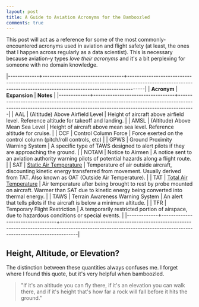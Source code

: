 ```yaml
---
layout: post
title: A Guide to Aviation Acronyms for the Bamboozled
comments: true
---
```


This post will act as a reference for some of the most commonly-encountered
acronyms used in aviation and flight safety (at least, the ones that I happen
across regularly as a data scientist). This is necessary because aviation-y
types *love their acronyms* and it's a bit perplexing for someone with no
domain knowledge.

<!-- more -->

|-------------+----------------------------------+-------------------------------------------------------------------------------------------------------------------------------------------------------------------|
| **Acronym** | **Expansion**                    | **Notes**                                                                                                                                                         |
|-------------+----------------------------------+-------------------------------------------------------------------------------------------------------------------------------------------------------------------|
| AAL         | (Altitude) Above Airfield Level  | Height of aircraft above airfield level. Reference altitude for takeoff and landing.                                                                              |
| AMSL        | (Altitude) Above Mean Sea Level  | Height of aircraft above mean sea level. Reference altitude for cruise.                                                                                           |
| CCF         | Control Column Force             | Force exerted on the control column (pitch/roll controls, etc)                                                                                                    |
| GPWS        | Ground Proximity Warning System  | A specific type of TAWS designed to alert pilots if they are approaching the ground.                                                                              |
| NOTAM       | Notice to Airmen                 | A notice sent to an aviation authority warning pilots of potential hazards along a flight route.                                                                  |
| SAT         | [Static Air Temperature][SAT]    | Temperature of air outside aircraft, discounting kinetic energy transferred from movement. Usually derived from TAT. Also known as OAT (Outside Air Temperature). |
| TAT         | [Total Air Temperature][TAT]     | Air temperature after being brought to rest by probe mounted on aircraft. Warmer than SAT due to kinetic energy being converted into thermal energy.              |
| TAWS        | Terrain Awareness Warning System | An alert that tells pilots if the aircraft is below a minimum altitude.                                                                                           |
| TFR         | Temporary Flight Restriction     | A temporarily restricted portion of airspace, due to hazardous conditions or special events.                                                                      |
|-------------+----------------------------------+-------------------------------------------------------------------------------------------------------------------------------------------------------------------|

## Height, Altitude, or Elevation?

The distinction between these quantities always confuses me. I forget where I
found this quote, but it's very helpful when bamboozled.

> "If it's an altitude you can fly there, if it's an elevation you can walk
> there, and if it's height that's how far a rock will fall before it hits the
> ground."

[SAT]: https://en.wikipedia.org/wiki/Outside_air_temperature
[TAT]: https://en.wikipedia.org/wiki/Total_air_temperature

